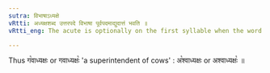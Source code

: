 ```yaml
---
sutra: विभाषाऽध्यक्षे
vRtti: अध्यक्षशब्द उत्तरपदे विभाषा पूर्वपदमाद्युदात्तं भवति ॥
vRtti_eng: The acute is optionally on the first syllable when the word अध्यक्ष follows.

---
```

Thus ग꣡वाध्यक्षः or गवाध्यक्षः꣡ 'a superintendent of cows' : अ꣡श्वाध्यक्षः or अश्वाध्यक्षः꣡ ॥